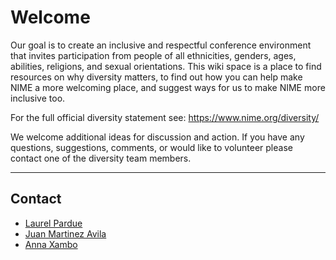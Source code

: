 # Welcome

Our goal is to create an inclusive and respectful conference environment that invites participation from people of all ethnicities, genders, ages, abilities, religions, and sexual orientations. This wiki space is a place to find resources on why diversity matters, to find out how you can help make NIME a more welcoming place, and suggest ways for us to make NIME more inclusive too.

For the full official diversity statement see: https://www.nime.org/diversity/

We welcome additional ideas for discussion and action. If you have any questions, suggestions, comments, or would like to volunteer please contact one of the diversity team members.

----

## Contact

* [Laurel Pardue](mailto:punk@mit.edu)
* [Juan Martinez Avila](mailto:psxjpma@nott.ac.uk)
* [Anna Xambo](mailto:anna.xambo@dmu.ac.uk)
